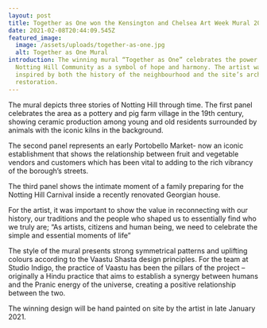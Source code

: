 ```yaml
---
layout: post
title: Together as One won the Kensington and Chelsea Art Week Mural 2021
date: 2021-02-08T20:44:09.545Z
featured_image:
  image: /assets/uploads/together-as-one.jpg
  alt: Together as One Mural
introduction: The winning mural “Together as One” celebrates the power of the
  Notting Hill Community as a symbol of hope and harmony. The artist was
  inspired by both the history of the neighbourhood and the site’s architectural
  restoration.
---
```

The mural depicts three stories of Notting Hill through time. The first panel celebrates the area as a pottery and pig farm village in the 19th century, showing ceramic production among young and old residents surrounded by animals with the iconic kilns in the background.

The second panel represents an early Portobello Market- now an iconic establishment that shows the relationship between fruit and vegetable vendors and customers which has been vital to adding to the rich vibrancy of the borough’s streets.

The third panel shows the intimate moment of a family preparing for the Notting Hill Carnival inside a recently renovated Georgian house.

For the artist, it was important to show the value in reconnecting with our history, our traditions and the people who shaped us to essentially find who we truly are; “As artists, citizens and human being, we need to celebrate the simple and essential moments of life”

The style of the mural presents strong symmetrical patterns and uplifting colours according to the Vaastu Shasta design principles. For the team at Studio Indigo, the practice of Vaastu has been the pillars of the project – originally a Hindu practice that aims to establish a synergy between humans and the Pranic energy of the universe, creating a positive relationship between the two.

The winning design will be hand painted on site by the artist in late January 2021.